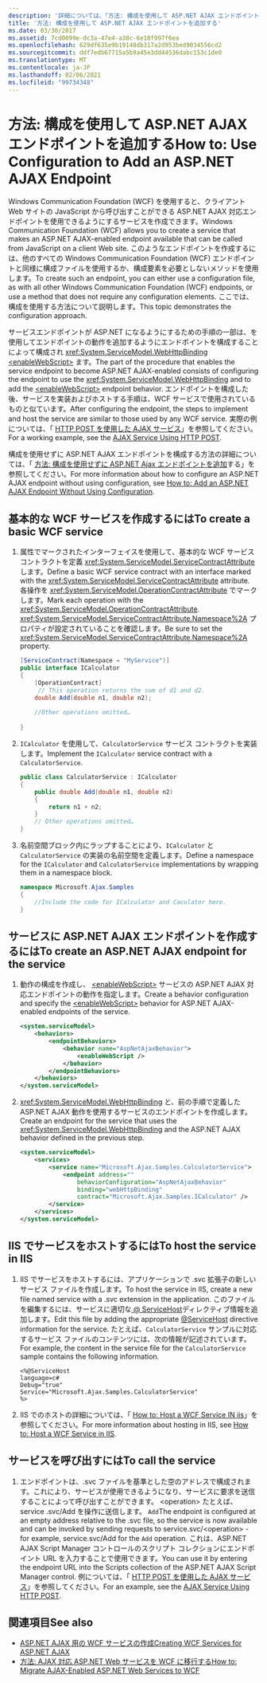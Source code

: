 ```yaml
---
description: '詳細については、「方法: 構成を使用して ASP.NET AJAX エンドポイントを追加する」を参照してください。'
title: '方法: 構成を使用して ASP.NET AJAX エンドポイントを追加する'
ms.date: 03/30/2017
ms.assetid: 7cd0099e-dc3a-47e4-a38c-6e10f997f6ea
ms.openlocfilehash: 629df635e9b19148db317a2d953bed9034556cd2
ms.sourcegitcommit: ddf7edb67715a5b9a45e3dd44536dabc153c1de0
ms.translationtype: MT
ms.contentlocale: ja-JP
ms.lasthandoff: 02/06/2021
ms.locfileid: "99734348"
---
```

# <a name="how-to-use-configuration-to-add-an-aspnet-ajax-endpoint"></a><span data-ttu-id="0c6bc-103">方法: 構成を使用して ASP.NET AJAX エンドポイントを追加する</span><span class="sxs-lookup"><span data-stu-id="0c6bc-103">How to: Use Configuration to Add an ASP.NET AJAX Endpoint</span></span>

<span data-ttu-id="0c6bc-104">Windows Communication Foundation (WCF) を使用すると、クライアント Web サイトの JavaScript から呼び出すことができる ASP.NET AJAX 対応エンドポイントを使用できるようにするサービスを作成できます。</span><span class="sxs-lookup"><span data-stu-id="0c6bc-104">Windows Communication Foundation (WCF) allows you to create a service that makes an ASP.NET AJAX-enabled endpoint available that can be called from JavaScript on a client Web site.</span></span> <span data-ttu-id="0c6bc-105">このようなエンドポイントを作成するには、他のすべての Windows Communication Foundation (WCF) エンドポイントと同様に構成ファイルを使用するか、構成要素を必要としないメソッドを使用します。</span><span class="sxs-lookup"><span data-stu-id="0c6bc-105">To create such an endpoint, you can either use a configuration file, as with all other Windows Communication Foundation (WCF) endpoints, or use a method that does not require any configuration elements.</span></span> <span data-ttu-id="0c6bc-106">ここでは、構成を使用する方法について説明します。</span><span class="sxs-lookup"><span data-stu-id="0c6bc-106">This topic demonstrates the configuration approach.</span></span>  
  
 <span data-ttu-id="0c6bc-107">サービスエンドポイントが ASP.NET になるようにするための手順の一部は、を使用してエンドポイントの動作を追加するようにエンドポイントを構成することによって構成され <xref:System.ServiceModel.WebHttpBinding> [\<enableWebScript>](../../configure-apps/file-schema/wcf/enablewebscript.md) ます。</span><span class="sxs-lookup"><span data-stu-id="0c6bc-107">The part of the procedure that enables the service endpoint to become ASP.NET AJAX-enabled consists of configuring the endpoint to use the <xref:System.ServiceModel.WebHttpBinding> and to add the [\<enableWebScript>](../../configure-apps/file-schema/wcf/enablewebscript.md) endpoint behavior.</span></span> <span data-ttu-id="0c6bc-108">エンドポイントを構成した後、サービスを実装およびホストする手順は、WCF サービスで使用されているものと似ています。</span><span class="sxs-lookup"><span data-stu-id="0c6bc-108">After configuring the endpoint, the steps to implement and host the service are similar to those used by any WCF service.</span></span> <span data-ttu-id="0c6bc-109">実際の例については、「 [HTTP POST を使用した AJAX サービス](../samples/ajax-service-using-http-post.md)」を参照してください。</span><span class="sxs-lookup"><span data-stu-id="0c6bc-109">For a working example, see the [AJAX Service Using HTTP POST](../samples/ajax-service-using-http-post.md).</span></span>  
  
 <span data-ttu-id="0c6bc-110">構成を使用せずに ASP.NET AJAX エンドポイントを構成する方法の詳細については、「 [方法: 構成を使用せずに ASP.NET Ajax エンドポイントを追加](how-to-add-an-aspnet-ajax-endpoint-without-using-configuration.md)する」を参照してください。</span><span class="sxs-lookup"><span data-stu-id="0c6bc-110">For more information about how to configure an ASP.NET AJAX endpoint without using configuration, see [How to: Add an ASP.NET AJAX Endpoint Without Using Configuration](how-to-add-an-aspnet-ajax-endpoint-without-using-configuration.md).</span></span>  
  
## <a name="to-create-a-basic-wcf-service"></a><span data-ttu-id="0c6bc-111">基本的な WCF サービスを作成するには</span><span class="sxs-lookup"><span data-stu-id="0c6bc-111">To create a basic WCF service</span></span>  
  
1. <span data-ttu-id="0c6bc-112">属性でマークされたインターフェイスを使用して、基本的な WCF サービスコントラクトを定義 <xref:System.ServiceModel.ServiceContractAttribute> します。</span><span class="sxs-lookup"><span data-stu-id="0c6bc-112">Define a basic WCF service contract with an interface marked with the <xref:System.ServiceModel.ServiceContractAttribute> attribute.</span></span> <span data-ttu-id="0c6bc-113">各操作を <xref:System.ServiceModel.OperationContractAttribute> でマークします。</span><span class="sxs-lookup"><span data-stu-id="0c6bc-113">Mark each operation with the <xref:System.ServiceModel.OperationContractAttribute>.</span></span> <span data-ttu-id="0c6bc-114"><xref:System.ServiceModel.ServiceContractAttribute.Namespace%2A> プロパティが設定されていることを確認します。</span><span class="sxs-lookup"><span data-stu-id="0c6bc-114">Be sure to set the <xref:System.ServiceModel.ServiceContractAttribute.Namespace%2A> property.</span></span>  
  
    ```csharp
    [ServiceContract(Namespace = "MyService")]  
    public interface ICalculator  
    {  
        [OperationContract]  
         // This operation returns the sum of d1 and d2.  
        double Add(double n1, double n2);  
  
        //Other operations omitted…  
  
    }  
    ```  
  
2. <span data-ttu-id="0c6bc-115">`ICalculator` を使用して、`CalculatorService` サービス コントラクトを実装します。</span><span class="sxs-lookup"><span data-stu-id="0c6bc-115">Implement the `ICalculator` service contract with a `CalculatorService`.</span></span>  
  
    ```csharp
    public class CalculatorService : ICalculator  
    {  
        public double Add(double n1, double n2)  
        {  
            return n1 + n2;  
        }
        // Other operations omitted…
    }
    ```  
  
3. <span data-ttu-id="0c6bc-116">名前空間ブロック内にラップすることにより、`ICalculator` と `CalculatorService` の実装の名前空間を定義します。</span><span class="sxs-lookup"><span data-stu-id="0c6bc-116">Define a namespace for the `ICalculator` and `CalculatorService` implementations by wrapping them in a namespace block.</span></span>  
  
    ```csharp
    namespace Microsoft.Ajax.Samples
    {  
        //Include the code for ICalculator and Caculator here.  
    }  
    ```  
  
## <a name="to-create-an-aspnet-ajax-endpoint-for-the-service"></a><span data-ttu-id="0c6bc-117">サービスに ASP.NET AJAX エンドポイントを作成するには</span><span class="sxs-lookup"><span data-stu-id="0c6bc-117">To create an ASP.NET AJAX endpoint for the service</span></span>  
  
1. <span data-ttu-id="0c6bc-118">動作の構成を作成し、 [\<enableWebScript>](../../configure-apps/file-schema/wcf/enablewebscript.md) サービスの ASP.NET AJAX 対応エンドポイントの動作を指定します。</span><span class="sxs-lookup"><span data-stu-id="0c6bc-118">Create a behavior configuration and specify the [\<enableWebScript>](../../configure-apps/file-schema/wcf/enablewebscript.md) behavior for ASP.NET AJAX-enabled endpoints of the service.</span></span>  
  
    ```xml  
    <system.serviceModel>  
        <behaviors>  
            <endpointBehaviors>  
                <behavior name="AspNetAjaxBehavior">  
                    <enableWebScript />  
                </behavior>  
            </endpointBehaviors>  
        </behaviors>  
    </system.serviceModel>  
    ```  
  
2. <span data-ttu-id="0c6bc-119"><xref:System.ServiceModel.WebHttpBinding> と、前の手順で定義した ASP.NET AJAX 動作を使用するサービスのエンドポイントを作成します。</span><span class="sxs-lookup"><span data-stu-id="0c6bc-119">Create an endpoint for the service that uses the <xref:System.ServiceModel.WebHttpBinding> and the ASP.NET AJAX behavior defined in the previous step.</span></span>  
  
    ```xml  
    <system.serviceModel>  
        <services>  
            <service name="Microsoft.Ajax.Samples.CalculatorService">  
                <endpoint address=""  
                    behaviorConfiguration="AspNetAjaxBehavior"
                    binding="webHttpBinding"  
                    contract="Microsoft.Ajax.Samples.ICalculator" />  
            </service>  
        </services>  
    </system.serviceModel>
    ```  
  
## <a name="to-host-the-service-in-iis"></a><span data-ttu-id="0c6bc-120">IIS でサービスをホストするには</span><span class="sxs-lookup"><span data-stu-id="0c6bc-120">To host the service in IIS</span></span>  
  
1. <span data-ttu-id="0c6bc-121">IIS でサービスをホストするには、アプリケーションで .svc 拡張子の新しいサービス ファイルを作成します。</span><span class="sxs-lookup"><span data-stu-id="0c6bc-121">To host the service in IIS, create a new file named service with a .svc extension in the application.</span></span> <span data-ttu-id="0c6bc-122">このファイルを編集するには、サービスに適切な[ \@ ServiceHost](../../configure-apps/file-schema/wcf-directive/servicehost.md)ディレクティブ情報を追加します。</span><span class="sxs-lookup"><span data-stu-id="0c6bc-122">Edit this file by adding the appropriate [\@ServiceHost](../../configure-apps/file-schema/wcf-directive/servicehost.md) directive information for the service.</span></span> <span data-ttu-id="0c6bc-123">たとえば、`CalculatorService` サンプルに対応するサービス ファイルのコンテンツには、次の情報が記述されています。</span><span class="sxs-lookup"><span data-stu-id="0c6bc-123">For example, the content in the service file for the `CalculatorService` sample contains the following information.</span></span>  
  
    ```aspx-csharp
    <%@ServiceHost
    language=c#
    Debug="true"
    Service="Microsoft.Ajax.Samples.CalculatorService"  
    %>  
    ```  
  
2. <span data-ttu-id="0c6bc-124">IIS でのホストの詳細については、「 [How to: Host a WCF Service IN iis](how-to-host-a-wcf-service-in-iis.md)」を参照してください。</span><span class="sxs-lookup"><span data-stu-id="0c6bc-124">For more information about hosting in IIS, see [How to: Host a WCF Service in IIS](how-to-host-a-wcf-service-in-iis.md).</span></span>  
  
## <a name="to-call-the-service"></a><span data-ttu-id="0c6bc-125">サービスを呼び出すには</span><span class="sxs-lookup"><span data-stu-id="0c6bc-125">To call the service</span></span>  
  
1. <span data-ttu-id="0c6bc-126">エンドポイントは、.svc ファイルを基準とした空のアドレスで構成されます。これにより、サービスが使用できるようになり、サービスに要求を送信することによって呼び出すことができます。 \<operation> たとえば、service .svc/Add を操作に送信します。 `Add`</span><span class="sxs-lookup"><span data-stu-id="0c6bc-126">The endpoint is configured at an empty address relative to the .svc file, so the service is now available and can be invoked by sending requests to service.svc/\<operation> - for example, service.svc/Add for the `Add` operation.</span></span> <span data-ttu-id="0c6bc-127">これは、ASP.NET AJAX Script Manager コントロールのスクリプト コレクションにエンドポイント URL を入力することで使用できます。</span><span class="sxs-lookup"><span data-stu-id="0c6bc-127">You can use it by entering the endpoint URL into the Scripts collection of the ASP.NET AJAX Script Manager control.</span></span> <span data-ttu-id="0c6bc-128">例については、「 [HTTP POST を使用した AJAX サービス](../samples/ajax-service-using-http-post.md)」を参照してください。</span><span class="sxs-lookup"><span data-stu-id="0c6bc-128">For an example, see the [AJAX Service Using HTTP POST](../samples/ajax-service-using-http-post.md).</span></span>  
  
## <a name="see-also"></a><span data-ttu-id="0c6bc-129">関連項目</span><span class="sxs-lookup"><span data-stu-id="0c6bc-129">See also</span></span>

- [<span data-ttu-id="0c6bc-130">ASP.NET AJAX 用の WCF サービスの作成</span><span class="sxs-lookup"><span data-stu-id="0c6bc-130">Creating WCF Services for ASP.NET AJAX</span></span>](creating-wcf-services-for-aspnet-ajax.md)
- [<span data-ttu-id="0c6bc-131">方法: AJAX 対応 ASP.NET Web サービスを WCF に移行する</span><span class="sxs-lookup"><span data-stu-id="0c6bc-131">How to: Migrate AJAX-Enabled ASP.NET Web Services to WCF</span></span>](how-to-migrate-ajax-enabled-aspnet-web-services-to-wcf.md)
